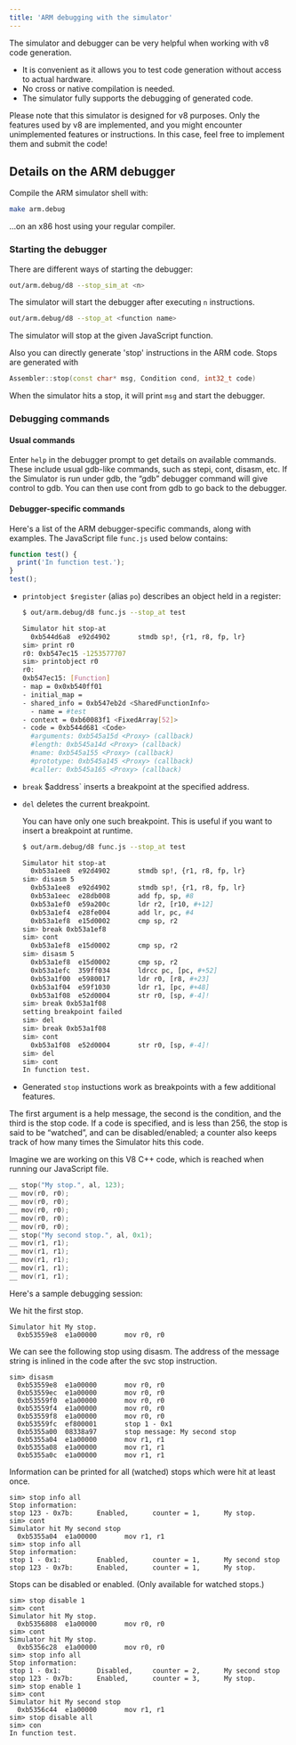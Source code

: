 ```yaml
---
title: 'ARM debugging with the simulator'
---
```

The simulator and debugger can be very helpful when working with v8 code generation.

- It is convenient as it allows you to test code generation without access to actual hardware.
- No cross or native compilation is needed.
- The simulator fully supports the debugging of generated code.

Please note that this simulator is designed for v8 purposes. Only the features used by v8 are implemented, and you might encounter unimplemented features or instructions. In this case, feel free to implement them and submit the code!

## Details on the ARM debugger

Compile the ARM simulator shell with:

```bash
make arm.debug
```

…on an x86 host using your regular compiler.

### Starting the debugger

There are different ways of starting the debugger:

```bash
out/arm.debug/d8 --stop_sim_at <n>
```

The simulator will start the debugger after executing `n` instructions.

```bash
out/arm.debug/d8 --stop_at <function name>
```

The simulator will stop at the given JavaScript function.

Also you can directly generate 'stop' instructions in the ARM code. Stops are generated with

```cpp
Assembler::stop(const char* msg, Condition cond, int32_t code)
```

When the simulator hits a stop, it will print `msg` and start the debugger.

### Debugging commands

#### Usual commands

Enter `help` in the debugger prompt to get details on available commands. These include usual gdb-like commands, such as stepi, cont, disasm, etc. If the Simulator is run under gdb, the “gdb” debugger command will give control to gdb. You can then use cont from gdb to go back to the debugger.

#### Debugger-specific commands

Here's a list of the ARM debugger-specific commands, along with examples.
The JavaScript file `func.js` used below contains:

```js
function test() {
  print('In function test.');
}
test();
```

- `printobject $register` (alias `po`) describes an object held in a register:

    ```bash
    $ out/arm.debug/d8 func.js --stop_at test

    Simulator hit stop-at
      0xb544d6a8  e92d4902       stmdb sp!, {r1, r8, fp, lr}
    sim> print r0
    r0: 0xb547ec15 -1253577707
    sim> printobject r0
    r0:
    0xb547ec15: [Function]
    - map = 0x0xb540ff01
    - initial_map =
    - shared_info = 0xb547eb2d <SharedFunctionInfo>
      - name = #test
    - context = 0xb60083f1 <FixedArray[52]>
    - code = 0xb544d681 <Code>
      #arguments: 0xb545a15d <Proxy> (callback)
      #length: 0xb545a14d <Proxy> (callback)
      #name: 0xb545a155 <Proxy> (callback)
      #prototype: 0xb545a145 <Proxy> (callback)
      #caller: 0xb545a165 <Proxy> (callback)
    ```

- `break` $address` inserts a breakpoint at the specified address.

- `del` deletes the current breakpoint.

    You can have only one such breakpoint. This is useful if you want to insert a breakpoint at runtime.

    ```bash
    $ out/arm.debug/d8 func.js --stop_at test

    Simulator hit stop-at
      0xb53a1ee8  e92d4902       stmdb sp!, {r1, r8, fp, lr}
    sim> disasm 5
      0xb53a1ee8  e92d4902       stmdb sp!, {r1, r8, fp, lr}
      0xb53a1eec  e28db008       add fp, sp, #8
      0xb53a1ef0  e59a200c       ldr r2, [r10, #+12]
      0xb53a1ef4  e28fe004       add lr, pc, #4
      0xb53a1ef8  e15d0002       cmp sp, r2
    sim> break 0xb53a1ef8
    sim> cont
      0xb53a1ef8  e15d0002       cmp sp, r2
    sim> disasm 5
      0xb53a1ef8  e15d0002       cmp sp, r2
      0xb53a1efc  359ff034       ldrcc pc, [pc, #+52]
      0xb53a1f00  e5980017       ldr r0, [r8, #+23]
      0xb53a1f04  e59f1030       ldr r1, [pc, #+48]
      0xb53a1f08  e52d0004       str r0, [sp, #-4]!
    sim> break 0xb53a1f08
    setting breakpoint failed
    sim> del
    sim> break 0xb53a1f08
    sim> cont
      0xb53a1f08  e52d0004       str r0, [sp, #-4]!
    sim> del
    sim> cont
    In function test.
    ```

- Generated `stop` instuctions work as breakpoints with a few additional features.

The first argument is a help message, the second is the condition, and the third is the stop code. If a code is specified, and is less than 256, the stop is said to be “watched”, and can be disabled/enabled; a counter also keeps track of how many times the Simulator hits this code.

Imagine we are working on this V8 C++ code, which is reached when running our JavaScript file.

```cpp
__ stop("My stop.", al, 123);
__ mov(r0, r0);
__ mov(r0, r0);
__ mov(r0, r0);
__ mov(r0, r0);
__ mov(r0, r0);
__ stop("My second stop.", al, 0x1);
__ mov(r1, r1);
__ mov(r1, r1);
__ mov(r1, r1);
__ mov(r1, r1);
__ mov(r1, r1);
```

Here's a sample debugging session:

We hit the first stop.

```
Simulator hit My stop.
  0xb53559e8  e1a00000       mov r0, r0
```

We can see the following stop using disasm. The address of the message string is inlined in the code after the svc stop instruction.

```
sim> disasm
  0xb53559e8  e1a00000       mov r0, r0
  0xb53559ec  e1a00000       mov r0, r0
  0xb53559f0  e1a00000       mov r0, r0
  0xb53559f4  e1a00000       mov r0, r0
  0xb53559f8  e1a00000       mov r0, r0
  0xb53559fc  ef800001       stop 1 - 0x1
  0xb5355a00  08338a97       stop message: My second stop
  0xb5355a04  e1a00000       mov r1, r1
  0xb5355a08  e1a00000       mov r1, r1
  0xb5355a0c  e1a00000       mov r1, r1
```

Information can be printed for all (watched) stops which were hit at least once.

```
sim> stop info all
Stop information:
stop 123 - 0x7b:      Enabled,      counter = 1,      My stop.
sim> cont
Simulator hit My second stop
  0xb5355a04  e1a00000       mov r1, r1
sim> stop info all
Stop information:
stop 1 - 0x1:         Enabled,      counter = 1,      My second stop
stop 123 - 0x7b:      Enabled,      counter = 1,      My stop.
```

Stops can be disabled or enabled. (Only available for watched stops.)

```
sim> stop disable 1
sim> cont
Simulator hit My stop.
  0xb5356808  e1a00000       mov r0, r0
sim> cont
Simulator hit My stop.
  0xb5356c28  e1a00000       mov r0, r0
sim> stop info all
Stop information:
stop 1 - 0x1:         Disabled,     counter = 2,      My second stop
stop 123 - 0x7b:      Enabled,      counter = 3,      My stop.
sim> stop enable 1
sim> cont
Simulator hit My second stop
  0xb5356c44  e1a00000       mov r1, r1
sim> stop disable all
sim> con
In function test.
```
